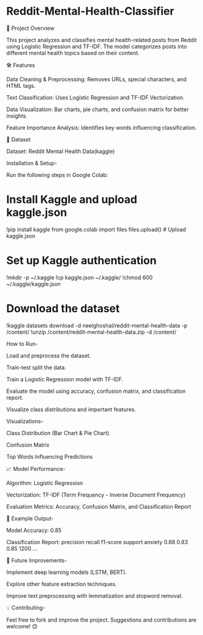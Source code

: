 # Reddit-Mental-Health-Classifier

📌 Project Overview

This project analyzes and classifies mental health-related posts from Reddit using Logistic Regression and TF-IDF. The model categorizes posts into different mental health topics based on their content.

🛠 Features

Data Cleaning & Preprocessing: Removes URLs, special characters, and HTML tags.

Text Classification: Uses Logistic Regression and TF-IDF Vectorization.

Data Visualization: Bar charts, pie charts, and confusion matrix for better insights.

Feature Importance Analysis: Identifies key words influencing classification.

📂 Dataset

Dataset: Reddit Mental Health Data(kaggle)

Installation & Setup-

Run the following steps in Google Colab:
# Install Kaggle and upload kaggle.json
!pip install kaggle
from google.colab import files
files.upload()  # Upload kaggle.json

# Set up Kaggle authentication
!mkdir -p ~/.kaggle
!cp kaggle.json ~/.kaggle/
!chmod 600 ~/.kaggle/kaggle.json

# Download the dataset
!kaggle datasets download -d neelghoshal/reddit-mental-health-data -p /content/
!unzip /content/reddit-mental-health-data.zip -d /content/


How to Run-

Load and preprocess the dataset.

Train-test split the data.

Train a Logistic Regression model with TF-IDF.

Evaluate the model using accuracy, confusion matrix, and classification report.

Visualize class distributions and important features.

Visualizations-

Class Distribution (Bar Chart & Pie Chart)

Confusion Matrix

Top Words Influencing Predictions

📈 Model Performance-

Algorithm: Logistic Regression

Vectorization: TF-IDF (Term Frequency - Inverse Document Frequency)

Evaluation Metrics: Accuracy, Confusion Matrix, and Classification Report

🎯 Example Output-

Model Accuracy: 0.85

Classification Report:
             precision    recall  f1-score   support
anxiety        0.88      0.83      0.85      1200
...

📌 Future Improvements-

Implement deep learning models (LSTM, BERT).

Explore other feature extraction techniques.

Improve text preprocessing with lemmatization and stopword removal.

💡 Contributing-

Feel free to fork and improve the project. Suggestions and contributions are welcome! 😊


